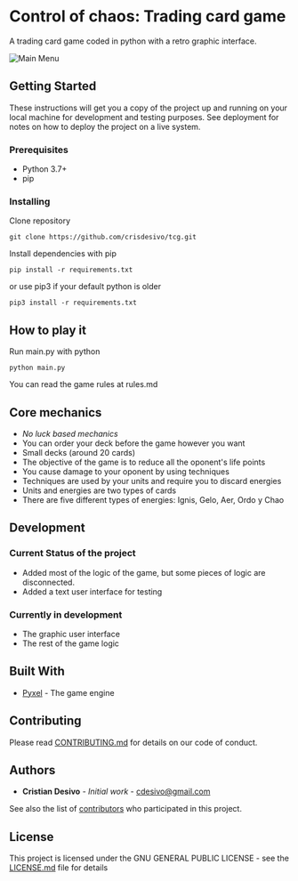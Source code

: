 # Control of chaos: Trading card game

A trading card game coded in python with a retro graphic interface.

![Main Menu](https://gfycat.com/variableresponsiblegreendarnerdragonfly)

## Getting Started

These instructions will get you a copy of the project up and running on your local machine for development and testing purposes. See deployment for notes on how to deploy the project on a live system.

### Prerequisites

* Python 3.7+
* pip

### Installing

Clone repository

```
git clone https://github.com/crisdesivo/tcg.git
```

Install dependencies with pip

```
pip install -r requirements.txt
```

or use pip3 if your default python is older

```
pip3 install -r requirements.txt
```

## How to play it

Run main.py with python

```
python main.py
```

You can read the game rules at rules.md

## Core mechanics

* *No luck based mechanics*
* You can order your deck before the game however you want
* Small decks (around 20 cards)
* The objective of the game is to reduce all the oponent's life points
* You cause damage to your oponent by using techniques
* Techniques are used by your units and require you to discard energies
* Units and energies are two types of cards
* There are five different types of energies: Ignis, Gelo, Aer, Ordo y Chao


## Development

### Current Status of the project

* Added most of the logic of the game, but some pieces of logic are disconnected.
* Added a text user interface for testing

### Currently in development

* The graphic user interface
* The rest of the game logic

## Built With

* [Pyxel](https://github.com/kitao/pyxel) - The game engine

## Contributing

Please read [CONTRIBUTING.md](https://github.com/crisdesivo/tcg/blob/develop/CONTRIBUTING.md) for details on our code of conduct.

## Authors

* **Cristian Desivo** - *Initial work* - [cdesivo@gmail.com](mailto:cdesivo@gmail.com)

See also the list of [contributors](https://github.com/your/project/contributors) who participated in this project.

## License

This project is licensed under the GNU GENERAL PUBLIC LICENSE - see the [LICENSE.md](LICENSE.md) file for details
